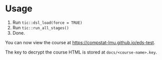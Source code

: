 # Usage

1. Run `tic::dsl_load(force = TRUE)`
1. Run `tic::run_all_stages()`
1. Done.

You can now view the course at https://compstat-lmu.github.io/eds-test.

The key to decrypt the course HTML is stored at `docs/<course-name>.key`.

